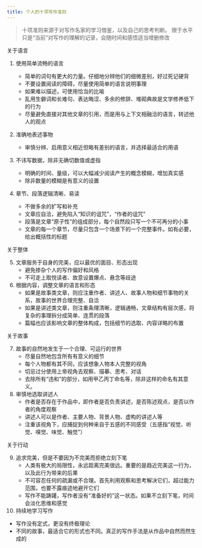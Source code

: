 ```yaml
---
title: 个人的十项写作准则
---
```


> 十项准则来源于对写作名家的学习借鉴，以及自己的思考判断。
> 限于水平只是“当前”对写作的理解的记录，会随时间和感悟适当增删修改

关于语言

1. 使用简单流畅的语言
   - 简单的词句有更大的力量。仔细地分辨他们的细微差别，好过死记硬背
   - 不要设置阅读的障碍，尽量使用简单的语言说明事理
   - 如果难以描述，可使用恰当的比喻
   - 乱用生僻词和长难句、表达晦涩、多余的修辞、堆砌典故是文学修养低下的行为
   - 尽量避免直接对其他文章的引用，而是用与上下文相融洽的语言，转述他人的观点
2. 准确地表述事物
   
   - 审慎分辨、启用意义相近但略有差别的语言，并选择最适合的用语
3. 不讳写数据，除非无确切数值或虚指
   - 明确的时间、量级，可以大幅减少阅读产生的概念模糊，增加真实感
   - 除非数量的模糊是有意义的设置
4. 章节、段落逻辑清晰、易读
   - 不做多余的扩写和补充
   - 文章应自洽，避免陷入“知识的诅咒”，“作者的诅咒”
   - 段落是文章“原子性”的组成部分，每个自然段只写一个不可再分的小事
   - 文章的每一个章节，尽量只包含一个场景下的一个完整事件。如有必要，给出概括性的标题

关于整体

5. 文章服务于自身的完美，应以最优的面目、形态出现
   - 避免掺杂个人的写作偏好和风格
   - 不可走上取悦读者、故意设置爆点、悬念等歧途
6. 根据内容，调整文章的语言和形态
   - 如果是故事类文章，则应注重作者、讲述人、故事人物和细节事物的关系，故事的世界合理完整、自洽
   - 如果是讲述类文章，则注重条理清晰，逻辑通畅，文章结构有层次感，将复杂的事理拆分成简单、连贯的段落
   - 篇幅也应该影响文章的整体构成，包括细节的选取、内容详略的布置

关于故事

7. 故事的自然地发生于一个合理、可运行的世界
   - 尽量自然地包含所有有意义的细节
   - 每个人物都有其不同，应该想象人物本人完整的视角
   - 切忌过分使用上帝视角去观察、描摹、思考、对话
   - 去除所有“违和”的部分，如用甲乙丙丁命名等，除非这样的命名有其意义。
8. 审慎地选取讲述人
   - 作者是否存在于作品中，即作者是否负责讲述，是否陈述观点，是否以作者的角度观察
   - 讲述人可以是作者、主要人物、背景人物、虚构的讲述人等
   - 注重该视角下，应捕捉到何种来自于五感的不同感受（五感指“视觉、听觉、嗅觉、味觉、触觉”）

关于行动

9. 追求完美，但是不要因为不完美而拒绝立刻下笔
   - 人类有极大的局限性，永远距离完美很远。重要的是趋近完美这一行为，以及此行为带来的后果
   - 不可容忍任何的疏漏或不合理。首先利用观察和思考解决它们，超过能力范围，也要不露痕迹地避开它们
   - 写作不能踌躇，写作者没有“准备好的”这一状态。如果不立刻下笔，时间会淡化思维和感觉
10. 持续地学习写作
   - 写作没有定式，更没有终极理论
   - 不同的故事，最适合它的形式也不同。真正的写作手法是从作品中自然而然生成的
